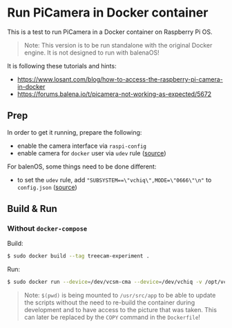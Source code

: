 # Run PiCamera in Docker container

This is a test to run PiCamera in a Docker container on Raspberry Pi OS.

> Note: This version is to be run standalone with the original Docker engine. It is not designed to run with balenaOS!


It is following these tutorials and hints:

* https://www.losant.com/blog/how-to-access-the-raspberry-pi-camera-in-docker
* https://forums.balena.io/t/picamera-not-working-as-expected/5672

## Prep

In order to get it running, prepare the following:

* enable the camera interface via `raspi-config`
* enable camera for `docker` user via `udev` rule ([source](https://www.losant.com/blog/how-to-access-the-raspberry-pi-camera-in-docker))

For balenOS, some things need to be done different:

* to set the `udev` rule, add `"SUBSYSTEM==\"vchiq\",MODE=\"0666\"\n"` to `config.json` ([source](https://github.com/balena-os/meta-balena#udevrules))


## Build & Run

### Without `docker-compose`

Build:

```sh
$ sudo docker build --tag treecam-experiment .
```

Run:

```sh
$ sudo docker run --device=/dev/vcsm-cma --device=/dev/vchiq -v /opt/vc:/opt/vc -v $(pwd)/scripts:/usr/src/app --env LD_LIBRARY_PATH=/opt/vc/lib --name treecam-experiment --rm treecam-experiment
```

> Note: `$(pwd)` is being mounted to `/usr/src/app` to be able to update the scripts without the need to re-build the container during development and to have access to the picture that was taken. This can later be replaced by the `COPY` command in the `Dockerfile`!
